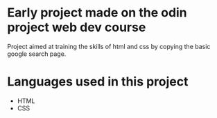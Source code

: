 # Early project made on the odin project web dev course
  Project aimed at training the skills of html and css by copying the basic google search page.

# Languages used in this project
- HTML
- CSS
